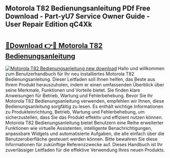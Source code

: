 ## Motorola T82 Bedienungsanleitung PDf Free Download - Part-yU7 Service Owner Guide - User Repair Edition qC4Xk

# <h2><a href="http://df1akn.blite.top/?on=Motorola+T82+Bedienungsanleitung">🔗Download 👉🔴 Motorola T82 Bedienungsanleitung</a></h2>

[![Motorola T82 Bedienungsanleitung new download](https://i.imgur.com/lujVjoI.png)](http://df1akn.blite.top/?on=Motorola+T82+Bedienungsanleitung)
Hallo und willkommen zum Benutzerhandbuch für Ihr neu installiertes Motorola T82 Bedienungsanleitung. Dieser Leitfaden soll Ihnen helfen, das Beste aus Ihrem Produkt herauszuholen, indem er einen umfassenden Überblick über seine Merkmale, Funktionen und Vorteile bietet. Sie finden klare Anweisungen für Betrieb, Wartung und Fehlerbehebung. Bevor Sie Ihr Motorola T82 Bedienungsanleitung verwenden, empfehlen wir Ihnen, diese Bedienungsanleitung sorgfältig zu lesen. Es enthält wichtige Informationen zu Produkteinrichtung, Betrieb, Wartung und Fehlerbehebung, um sicherzustellen, dass Sie das Produkt effektiv und effizient nutzen können. Motorola T82 Bedienungsanleitung bietet Benutzern eine Reihe erweiterter Funktionen wie virtuelle Assistenten, intelligente Benachrichtigungen, anpassbare Widgets und automatisierte Aufgaben, die alle einfach über die Benutzeroberfläche gesteuert werden können. Bitte bewahren Sie diese Informationen für zukünftige Referenzzwecke auf. Dieses Handbuch ist Ihr zuverlässiger Leitfaden für die effektive Verwendung Ihres neuen Produkts.
